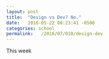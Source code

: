 ```yaml
---
layout: post
title:  "Design vs Dev? No."
date:   2016-05-22 08:23:41 -0500
categories: school
permalink:   /2016/07/010/design-dev
---
```

This week

